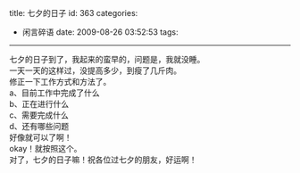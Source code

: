 title: 七夕的日子
id: 363
categories:
  - 闲言碎语
date: 2009-08-26 03:52:53
tags:
---

七夕的日子到了，我起来的蛮早的，问题是，我就没睡。
</br>一天一天的这样过，没提高多少，到瘦了几斤肉。
</br>修正一下工作方式和方法了。
</br>a、目前工作中完成了什么
</br>b、正在进行什么
</br>c、需要完成什么
</br>d、还有哪些问题
</br>好像就可以了啊！
</br>okay！就按照这个。
</br>对了，七夕的日子嘛！祝各位过七夕的朋友，好运啊！